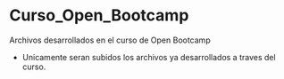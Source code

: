 # Curso_Open_Bootcamp
Archivos desarrollados en el curso de Open Bootcamp
- Unicamente seran subidos los archivos ya desarrollados a traves del curso.
